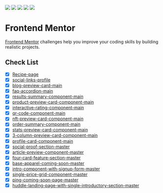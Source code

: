 ![](https://img.shields.io/badge/Vercel-000000?style=flat&logo=vercel&logoColor=white)
![](https://img.shields.io/badge/prettier-1A2C34?style=flat&logo=prettier&logoColor=F7BA3E)
![](https://img.shields.io/badge/HTML5-E34F26?style=flat&logo=html5&logoColor=white)
![](https://img.shields.io/badge/CSS3-1572B6?style=flat&logo=css3&logoColor=white)
![](https://img.shields.io/badge/Tailwind_CSS-38B2AC?style=flat&logo=tailwind-css&logoColor=white)

# Frontend Mentor

[Frontend Mentor](https://www.frontendmentor.io) challenges help you improve your coding skills by building realistic projects.

## Check List

-   [x] [Recipe-page](https://recipe-page-dun-two.vercel.app)
-   [x] [social-links-profile](https://social-links-profile-tau-eight.vercel.app)
-   [x] [blog-preview-card-main](https://blog-preview-card-nine-alpha.vercel.app)
-   [x] [faq-accordion-main](https://faq-accordion-main-lilac.vercel.app/)
-   [x] [results-summary-component-main](https://results-summary-component-main-teal-one.vercel.app)
-   [x] [product-preview-card-component-main](https://product-preview-card-component-main-gamma-cyan.vercel.app)
-   [x] [interactive-rating-component-main](https://interactive-rating-component-main-psi-khaki.vercel.app)
-   [x] [qr-code-component-main](https://qr-code-component-main-delta-opal.vercel.app)
-   [x] [nft-preview-card-component-main](https://frontend-mentor-hazel-nine.vercel.app)
-   [x] [order-summary-component-main](https://order-summary-component-main-kappa-two.vercel.app)
-   [x] [stats-preview-card-component-main](https://stats-preview-card-component-main-inky.vercel.app)
-   [x] [3-column-preview-card-component-main](https://3-column-preview-card-component-main-eta-seven.vercel.app)
-   [x] [profile-card-component-main](https://profile-card-component-main-umber.vercel.app)
-   [x] [social-proof-section-master](https://social-proof-section-master-sigma-ivory.vercel.app)
-   [x] [article-preview-component-master](https://article-preview-component-master-two-pi.vercel.app)
-   [x] [four-card-feature-section-master](https://four-card-feature-section-master-nine-xi.vercel.app)
-   [x] [base-apparel-coming-soon-master](https://base-apparel-coming-soon-master-psi-ten.vercel.app)
-   [x] [intro-component-with-signup-form-master](https://intro-component-with-signup-form-master-topaz.vercel.app)
-   [x] [single-price-grid-component-master](https://single-price-grid-component-master-dun-tau.vercel.app)
-   [x] [ping-coming-soon-page-master](https://ping-coming-soon-page-master-rho.vercel.app)
-   [x] [huddle-landing-page-with-single-introductory-section-master](https://huddle-landing-page-with-single-introduc-c-7s-projects-fbe28842.vercel.app/)
